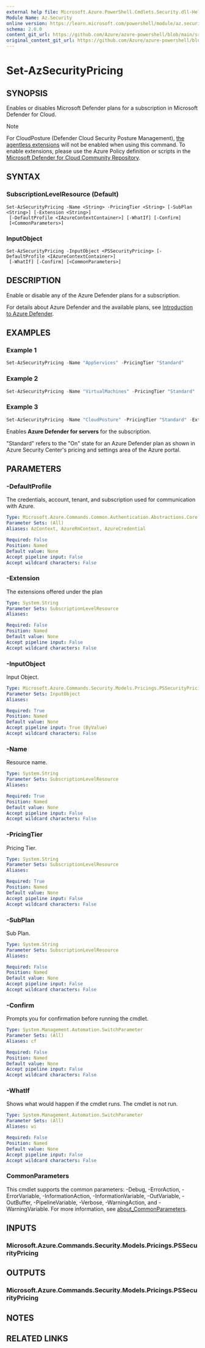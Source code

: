 ```yaml
---
external help file: Microsoft.Azure.PowerShell.Cmdlets.Security.dll-Help.xml
Module Name: Az.Security
online version: https://learn.microsoft.com/powershell/module/az.security/Set-AzSecurityPricing
schema: 2.0.0
content_git_url: https://github.com/Azure/azure-powershell/blob/main/src/Security/Security/help/Set-AzSecurityPricing.md
original_content_git_url: https://github.com/Azure/azure-powershell/blob/main/src/Security/Security/help/Set-AzSecurityPricing.md
---
```


# Set-AzSecurityPricing

## SYNOPSIS

Enables or disables Microsoft Defender plans for a subscription in Microsoft Defender for Cloud.

> [!NOTE]
> For CloudPosture (Defender Cloud Security Posture Management), [the agentless extensions](https://techcommunity.microsoft.com/t5/microsoft-defender-for-cloud/enhanced-cloud-security-value-added-with-defender-cspm-s/ba-p/3880746) will not be enabled when using this command. To enable extensions, please use the Azure Policy definition or scripts in the [Microsoft Defender for Cloud Community Repository](https://github.com/Azure/Microsoft-Defender-for-Cloud/tree/main/Policy/Configure-DCSPM-Extensions).

## SYNTAX

### SubscriptionLevelResource (Default)
```
Set-AzSecurityPricing -Name <String> -PricingTier <String> [-SubPlan <String>] [-Extension <String>]
 [-DefaultProfile <IAzureContextContainer>] [-WhatIf] [-Confirm]
 [<CommonParameters>]
```

### InputObject
```
Set-AzSecurityPricing -InputObject <PSSecurityPricing> [-DefaultProfile <IAzureContextContainer>]
 [-WhatIf] [-Confirm] [<CommonParameters>]
```

## DESCRIPTION

Enable or disable any of the Azure Defender plans for a subscription.

For details about Azure Defender and the available plans, see [Introduction to Azure Defender](https://learn.microsoft.com/azure/security-center/azure-defender).

## EXAMPLES

### Example 1

```powershell
Set-AzSecurityPricing -Name "AppServices" -PricingTier "Standard"
```

### Example 2

```powershell
Set-AzSecurityPricing -Name "VirtualMachines" -PricingTier "Standard" -SubPlan P2
```

### Example 3

```powershell
Set-AzSecurityPricing -Name "CloudPosture" -PricingTier "Standard" -Extension '[{"name":"SensitiveDataDiscovery","isEnabled":"True","additionalExtensionProperties":null},{"name":"ContainerRegistriesVulnerabilityAssessments","isEnabled":"True","additionalExtensionProperties":null},{"name":"AgentlessDiscoveryForKubernetes","isEnabled":"True","additionalExtensionProperties":null},{"name":"AgentlessVmScanning","isEnabled":"True","additionalExtensionProperties":{"ExclusionTags":"[{\"key\":\"Microsoft\",\"value\":\"Defender\"},{\"key\":\"For\",\"value\":\"Cloud\"}]"}}]'
```

Enables **Azure Defender for servers** for the subscription.

"Standard" refers to the "On" state for an Azure Defender plan as shown in Azure Security Center's pricing and settings area of the Azure portal.

## PARAMETERS

### -DefaultProfile

The credentials, account, tenant, and subscription used for communication with Azure.

```yaml
Type: Microsoft.Azure.Commands.Common.Authentication.Abstractions.Core.IAzureContextContainer
Parameter Sets: (All)
Aliases: AzContext, AzureRmContext, AzureCredential

Required: False
Position: Named
Default value: None
Accept pipeline input: False
Accept wildcard characters: False
```

### -Extension
The extensions offered under the plan

```yaml
Type: System.String
Parameter Sets: SubscriptionLevelResource
Aliases:

Required: False
Position: Named
Default value: None
Accept pipeline input: False
Accept wildcard characters: False
```

### -InputObject

Input Object.

```yaml
Type: Microsoft.Azure.Commands.Security.Models.Pricings.PSSecurityPricing
Parameter Sets: InputObject
Aliases:

Required: True
Position: Named
Default value: None
Accept pipeline input: True (ByValue)
Accept wildcard characters: False
```

### -Name

Resource name.

```yaml
Type: System.String
Parameter Sets: SubscriptionLevelResource
Aliases:

Required: True
Position: Named
Default value: None
Accept pipeline input: False
Accept wildcard characters: False
```

### -PricingTier

Pricing Tier.

```yaml
Type: System.String
Parameter Sets: SubscriptionLevelResource
Aliases:

Required: True
Position: Named
Default value: None
Accept pipeline input: False
Accept wildcard characters: False
```

### -SubPlan

Sub Plan.

```yaml
Type: System.String
Parameter Sets: SubscriptionLevelResource
Aliases:

Required: False
Position: Named
Default value: None
Accept pipeline input: False
Accept wildcard characters: False
```

### -Confirm

Prompts you for confirmation before running the cmdlet.

```yaml
Type: System.Management.Automation.SwitchParameter
Parameter Sets: (All)
Aliases: cf

Required: False
Position: Named
Default value: None
Accept pipeline input: False
Accept wildcard characters: False
```

### -WhatIf

Shows what would happen if the cmdlet runs. The cmdlet is not run.

```yaml
Type: System.Management.Automation.SwitchParameter
Parameter Sets: (All)
Aliases: wi

Required: False
Position: Named
Default value: None
Accept pipeline input: False
Accept wildcard characters: False
```

### CommonParameters
This cmdlet supports the common parameters: -Debug, -ErrorAction, -ErrorVariable, -InformationAction, -InformationVariable, -OutVariable, -OutBuffer, -PipelineVariable, -Verbose, -WarningAction, and -WarningVariable. For more information, see [about_CommonParameters](http://go.microsoft.com/fwlink/?LinkID=113216).

## INPUTS

### Microsoft.Azure.Commands.Security.Models.Pricings.PSSecurityPricing
## OUTPUTS

### Microsoft.Azure.Commands.Security.Models.Pricings.PSSecurityPricing
## NOTES

## RELATED LINKS
